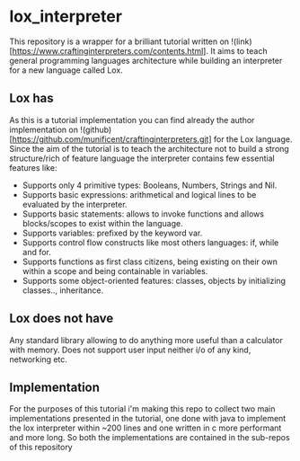 # lox_interpreter

This repository is a wrapper for a brilliant tutorial written on !(link)[https://www.craftinginterpreters.com/contents.html].
It aims to teach general programming languages architecture while building an interpreter for a new language called Lox.

## Lox has

As this is a tutorial implementation you can find already the author implementation on !(github)[https://github.com/munificent/craftinginterpreters.git] for the Lox language. Since the aim of the tutorial is to teach the architecture not to build a strong structure/rich of feature language the interpreter contains few essential features like:

- Supports only 4 primitive types: Booleans, Numbers, Strings and Nil.
- Supports basic expressions: arithmetical and logical lines to be evaluated by the interpreter.
- Supports basic statements: allows to invoke functions and allows blocks/scopes to exist within the language.
- Supports variables: prefixed by the keyword var.
- Supports control flow constructs like most others languages: if, while and for.
- Supports functions as first class citizens, being existing on their own within a scope and being containable in variables.
- Supports some object-oriented features: classes, objects by initializing classes.., inheritance.

## Lox does not have

Any standard library allowing to do anything more useful than a calculator with memory.
Does not support user input neither i/o of any kind, networking etc.

## Implementation

For the purposes of this tutorial i'm making this repo to collect two main implementations presented in the tutorial,
one done with java to implement the lox interpreter within ~200 lines and one written in c more performant and more long.
So both the implementations are contained in the sub-repos of this repository